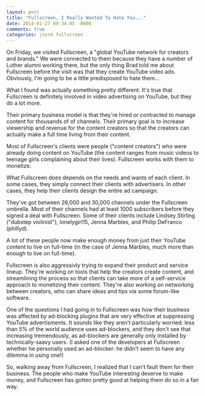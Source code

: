 ```yaml
---
layout: post
title: "Fullscreen, I Really Wanted To Hate You..."
date: 2014-01-27 09:34:05 -0800
comments: true
categories: jterm fullscreen
---
```


On Friday, we visited Fullscreen, a "global YouTube network for creators and brands." We were connected to them because they have a number of Luther alumni working there, but the only thing Brad told me about Fullscreen before the visit was that they create YouTube video ads. Obviously, I'm going to be a little predisposed to hate them...

What I found was actually something pretty different. It's true that Fullscreen is definitely involved in video advertising on YouTube, but they do a lot more.

Their primary business model is that they're hired or contracted to manage content for thousands of of channels. Their primary goal is to increase viewership and revenue for the content creators so that the creators can actually make a full time living from their content. 

Most of Fullscreen's clients were people ("content creators") who were already doing content on YouTube (the content ranges from music videos to teenage girls complaining about their lives). Fullscreen works with them to monetize. 

What Fullscreen does depends on the needs and wants of each client. In some cases, they simply connect their clients with advertisers. In other cases, they help their clients design the entire ad campaign. 

They've got between 26,000 and 30,000 channels under the Fullscreen umbrella. Most of their channels had at least 1000 subscribers before they signed a deal with Fullscreen. Some of their clients include Lindsey Stirling ("dubstep violinist"), lonelygirl15, Jenna Marbles, and Philip DeFranco (phillyd). 

A lot of these people now make enough money from just their YouTube content to live on full-time (in the case of Jenna Marbles, much more than enough to live on full-time). 

Fullscreen is also aggressivly trying to expand their product and service lineup. They're working on tools that help the creators create content, and streamlining the process so that clients can take more of a self-service approach to monetizing their content. They're also working on networking between creators, who can share ideas and tips via some forum-like software.

One of the questions I had going in to Fullscreen was how their business was affected by ad-blocking plugins that are very effective at suppressing YouTube advertisments. It sounds like they aren't particularly worried: less than 5% of the world audience uses ad-blockers, and they don't see that increasing tremendously, as ad-blockers are generally only installed by technically-saavy users. (I asked one of the developers at Fullscreen whether he personally used an ad-blocker: he didn't seem to have any dilemma in using one!)

So, walking away from Fullscreen, I realized that I can't fault them for their business. The people who make YouTube interesting deserve to make money, and Fullscreen has gotten pretty good at helping them do so in a fair way.
